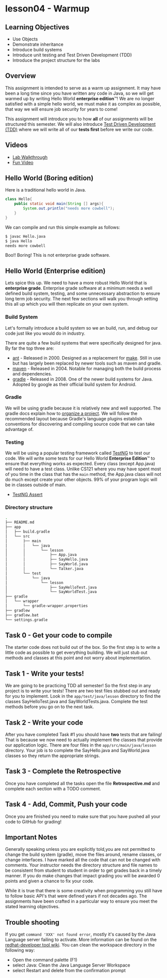# lesson04 - Warmup

## Learning Objectives

- Use Objects
- Demonstrate inheritance
- Introduce build systems
- Introduce unit testing and Test Driven Development (TDD)
- Introduce the project structure for the labs

## Overview

This assignment is intended to serve as a warm up assignment. It may have been a long time since you
have written any code in Java, so we will get warmed up by writing Hello World **enterprise
edition**™! We are no longer satisfied with a simple hello world, we must make it as complex as
possible, that way we will ensure job security for years to come!

This assignment will introduce you to how **all** of our assignments will be structured this
semester. We will also introduce [Test Driven Development
(TDD)](https://en.wikipedia.org/wiki/Test-driven_development) where we will write all of our **tests
first** before we write our code.

## Videos

- [Lab Walkthrough]()
- [Fun Video](https://www.youtube.com/watch?v=KG2M4ttzBnY)

## Hello World (Boring edition)

Here is a traditional hello world in Java.

```java
class Hello{
    public static void main(String [] args){
        System.out.println("needs more cowbell");
    }
}
```
We can compile and run this simple example as follows:

```bash
$ javac Hello.java
$ java Hello
needs more cowbell
```

Boo!! Boring! This is not enterprise grade software.

## Hello World (Enterprise edition)

Lets spice this up. We need to have a more robust Hello World that is **enterprise grade**.
Enterprise grade software at a minimum needs a well defined build system, testing, and some
unnecessary abstraction to ensure long term job security. The next few sections will walk you
through setting this all up which you will then replicate on your own system.

### Build System

Let's formally introduce a build system so we an build, run, and debug our code just like you would 
do in industry.

There are quite a few build systems that were specifically designed for java. By far the top three
are:

- [ant](https://ant.apache.org/) - Released in 2000. Designed as a replacement for
  [make](https://en.wikipedia.org/wiki/Make_(software)). Still in use but has largely been replaced
  by newer tools such as maven and gradle.
- [maven](https://maven.apache.org/) - Released in 2004. Notable for managing both the build process
  and dependencies. 
- [gradle](https://gradle.org/) - Released in 2008. One of the newer build systems for Java. Adopted
  by google as their official build system for Android.

### Gradle

We will be using gradle because it is relatively new and well supported. The gradle docs explain
how to [organize a project](https://docs.gradle.org/current/userguide/organizing_gradle_projects.html).
We will follow the recommended layout because Gradle's language plugins establish conventions for
discovering and compiling source code that we can take advantage of.

### Testing

We will be using a popular testing framework called [TestNG](https://testng.org/doc/) to test our
code. We will write some tests for our Hello World **Enterprise Edition**™ to ensure that everything
works as expected. Every class (except App.java) will need to have a test class. Unlike CS121 where
you may have spent most of you time in the class that has the `main` method, the App.java class
will not do much except create your other objects. 99% of your program logic will be in classes
outside of main.

- [TestNG Assert](https://www.javadoc.io/doc/org.testng/testng/7.4.0/org/testng/Assert.html)

### Directory structure

```bash
.
├── README.md
├── app
│   ├── build.gradle
│   └── src
│       ├── main
│       │   └── java
│       │       └── lesson
│       │           ├── App.java
│       │           ├── SayHello.java
│       │           ├── SayWorld.java
│       │           └── Talker.java
│       └── test
│           └── java
│               └── lesson
│                   ├── SayHelloTest.java
│                   └── SayWorldTest.java
├── gradle
│   └── wrapper
│       └── gradle-wrapper.properties
├── gradlew
├── gradlew.bat
└── settings.gradle
```

## Task 0 - Get your code to compile

The starter code does not build out of the box. So the first step is to write a little code as
possible to get everything building. We will just stub out methods and classes at this point and not
worry about implementation.

## Task 1 - Write your tests!

We are going to be practicing TDD all semester! So the first step in any project is to write your
tests! There are two test files stubbed out and ready for you to implement. Look in the
`app/test/java/lesson` directory to find the classes SayHelloTest.java and SayWorldTests.java.
Complete the test methods before you go on to the next task.

## Task 2 - Write your code

After you have completed Task #1 you should have **two** tests that are failing! That is because we
now need to actually implement the classes that provide our application logic. There are  four files
in the `app/src/main/java/lesson` directory. Your job is to complete the SayHello.java and
SayWorld.java classes so they return the appropriate strings.

## Task 3 - Complete the Retrospective

Once you have completed all the tasks open the file **Retrospective.md** and complete each section
with a TODO comment. 

## Task 4 - Add, Commit, Push your code

Once you are finished you need to make sure that you have pushed all your code to GitHub for
grading!

## Important Notes

Generally speaking unless you are explicitly told,you are not permitted to change the build system
(gradle), move the files around, rename classes, or change interfaces. I have marked all the code
that can not be changed with comments. Your instructor needs the directory structure and file names
to be consistent from student to student in order to get grades back in a timely manner. If you do
make changes that impact grading you will be awarded 0 points and given a chance to fix your code.

While it is true that there is some creativity when programming you still have to follow basic API's
that were defined years if not decades ago. The assignments have been crafted in a particular way to
ensure you meet the stated learning objectives. 

## Trouble shooting

If you get `command 'XXX' not found error`, mostly it's caused by the Java Language server failing
to activate. More information can be found on the [redhat-developer tool
wiki](https://github.com/redhat-developer/vscode-java/wiki/Troubleshooting). You can clean the
workspace directory in the following way:

- Open the command palette (F1)
- select Java: Clean the Java Language Server Workspace
- select Restart and delete from the confirmation prompt
